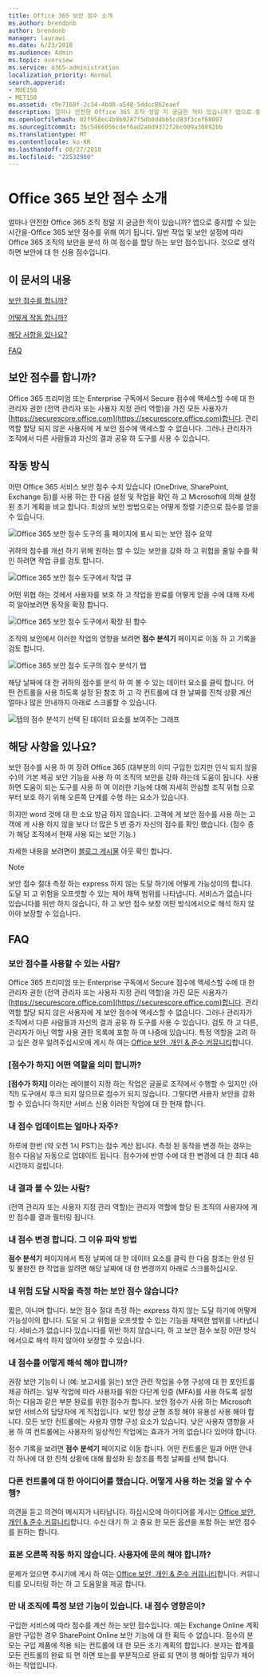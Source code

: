 ```yaml
---
title: Office 365 보안 점수 소개
ms.author: brendonb
author: brendonb
manager: laurawi
ms.date: 6/23/2018
ms.audience: Admin
ms.topic: overview
ms.service: o365-administration
localization_priority: Normal
search.appverid:
- MOE150
- MET150
ms.assetid: c9e7160f-2c34-4bd0-a548-5ddcc862eaef
description: 얼마나 안전한 Office 365 조직 정말 지 궁금한 적이 있습니까? 앱으로 중지할 수 있는 시간을-Office 365 보안 점수를 위해 여기 됩니다. 일반 작업 및 보안 설정에 따라 Office 365 조직의 보안을 분석 하 여 점수를 할당 하는 보안 점수입니다. 것으로 생각 하면 보안에 대 한 신용 점수입니다.
ms.openlocfilehash: 02f958ec4b9b9287f5db8ddbb5cd83f3cef68007
ms.sourcegitcommit: 36c5466056cdef6ad2a8d9372f2bc009a30892bb
ms.translationtype: MT
ms.contentlocale: ko-KR
ms.lasthandoff: 08/27/2018
ms.locfileid: "22532980"
---
```

# <a name="introducing-the-office-365-secure-score"></a>Office 365 보안 점수 소개

얼마나 안전한 Office 365 조직 정말 지 궁금한 적이 있습니까? 앱으로 중지할 수 있는 시간을-Office 365 보안 점수를 위해 여기 됩니다. 일반 작업 및 보안 설정에 따라 Office 365 조직의 보안을 분석 하 여 점수를 할당 하는 보안 점수입니다. 것으로 생각 하면 보안에 대 한 신용 점수입니다.
  
## <a name="in-this-article"></a>이 문서의 내용

[보안 점수를 합니까?](office-365-secure-score.md#howtoaccess)
  
[어떻게 작동 합니까?](office-365-secure-score.md#HowWorks)
  
[해당 사항을 있나요?](office-365-secure-score.md#HowHelps)
  
[FAQ](office-365-secure-score.md#FAQ)
  
## <a name="how-do-i-get-to-secure-score"></a>보안 점수를 합니까?
<a name="howtoaccess"> </a>

Office 365 프리미엄 또는 Enterprise 구독에서 Secure 점수에 액세스할 수에 대 한 관리자 권한 (전역 관리자 또는 사용자 지정 관리 역할)을 가진 모든 사용자가 [https://securescore.office.com](https://securescore.office.com)합니다. 관리 역할 할당 되지 않은 사용자에 게 보안 점수에 액세스할 수 없습니다. 그러나 관리자가 조직에서 다른 사람들과 자신의 결과 공유 하 도구를 사용 수 있습니다.
  
## <a name="how-does-it-work"></a>작동 방식
<a name="HowWorks"> </a>

어떤 Office 365 서비스 보안 점수 수치 있습니다 (OneDrive, SharePoint, Exchange 등)를 사용 하는 한 다음 설정 및 작업을 확인 하 고 Microsoft에 의해 설정 된 초기 계획을 비교 합니다. 최상의 보안 방법으로는 어떻게 정렬 기준으로 점수를 얻을 수 있습니다.
  
![Office 365 보안 점수 도구의 홈 페이지에 표시 되는 보안 점수 요약](media/151de499-259d-45e3-9706-7dae0bfb9f9c.png)
  
귀하의 점수를 개선 하기 위해 원하는 할 수 있는 보안을 강화 하 고 위험을 줄일 수를 확인 하려면 작업 큐를 검토 합니다.
  
![Office 365 보안 점수 도구에서 작업 큐](media/23757303-274c-46c7-a7ee-b4e6f2f9eca0.png)
  
어떤 위협 하는 것에서 사용자를 보호 하 고 작업을 완료를 어떻게 얻을 수에 대해 자세히 알아보려면 동작을 확장 합니다.
  
![Office 365 보안 점수 도구에서 확장 된 함수](media/515d45f1-c554-455f-b251-ab62f712bca3.png)
  
조직의 보안에서 이러한 작업의 영향을 보려면 **점수 분석기** 페이지로 이동 하 고 기록을 검토 합니다. 
  
![Office 365 보안 점수 도구의 점수 분석기 탭](media/f38f4f0c-fdf7-4004-8eb3-53e5064cd4f7.png)
  
해당 날짜에 대 한 귀하의 점수를 분석 하 여 볼 수 있는 데이터 요소를 클릭 합니다. 어떤 컨트롤을 사용 하도록 설정 된 참조 하 고 각 컨트롤에 대 한 날짜를 진척 상황 계산 얼마나 많은 안내까지 아래로 스크롤할 수 있습니다.
  
![탭의 점수 분석기 선택 된 데이터 요소를 보여주는 그래프](media/b8427837-2ed9-4319-ba71-7d03bd99129c.png)
  
## <a name="how-will-it-help-me"></a>해당 사항을 있나요?
<a name="HowHelps"> </a>

보안 점수를 사용 하 여 장려 Office 365 (대부분의 이미 구입한 있지만 인식 되지 않을 수)의 기본 제공 보안 기능을 사용 하 여 조직의 보안을 강화 하는데 도움이 됩니다. 사용 하면 도움이 되는 도구를 사용 하 여 이러한 기능에 대해 자세히 안심할 조직 위협 으로부터 보호 하기 위해 오른쪽 단계를 수행 하는 요소가 있습니다.
  
하지만 word 것에 대 한 소요 방금 하지 않습니다. 고객에 게 보안 점수를 사용 하는 고객에 게 사용 하지 않을 보다 더 많은 5 번 증가 자신의 점수를 확인 했습니다. (점수 증가 해당 조직에서 현재 사용 되는 보안 기능.)
  
자세한 내용을 보려면이 [블로그 게시물](https://go.microsoft.com/fwlink/?linkid=836898) 아웃 확인 합니다. 
  
> [!NOTE]
> 보안 점수 절대 측정 하는 express 하지 않는 도달 하기에 어떻게 가능성이의 합니다. 도달 되 고 위험을 오프셋할 수 있는 제어 채택 범위를 나타냅니다. 서비스가 없습니다 있습니다를 위반 하지 않습니다, 하 고 보안 점수 보장 어떤 방식에서으로 해석 하지 않아야 보장할 수 있습니다. 
  
## <a name="faqs"></a>FAQ
<a name="FAQ"> </a>

### <a name="who-can-use-secure-score"></a>보안 점수를 사용할 수 있는 사람?

Office 365 프리미엄 또는 Enterprise 구독에서 Secure 점수에 액세스할 수에 대 한 관리자 권한 (전역 관리자 또는 사용자 지정 관리 역할)을 가진 모든 사용자가 [https://securescore.office.com](https://securescore.office.com)합니다. 관리 역할 할당 되지 않은 사용자에 게 보안 점수에 액세스할 수 없습니다. 그러나 관리자가 조직에서 다른 사람들과 자신의 결과 공유 하 도구를 사용 수 있습니다. 검토 하 고 다른, 관리자가 아닌 역할 사용 권한 목록에 포함 하 여 나중에 있습니다. 특정 역할을 고려 하 고 싶은 경우 알려주십시오에 게시 하 여는 [Office 보안, 개인 &amp; 준수 커뮤니티](https://go.microsoft.com/fwlink/?linkid=836898)합니다.
  
### <a name="what-does-not-scored-mean"></a>[점수가 하지] 어떤 역할을 의미 합니까?

**[점수가 하지]** 이라는 레이블이 지정 하는 작업은 글꼴로 조직에서 수행할 수 있지만 (아직!) 도구에서 후크 되지 않으므로 점수가 되지 않습니다. 그렇다면 사용자 보안을 강화할 수 있습니다 하지만 서비스 신용 이러한 작업에 대 한 현재 합니다. 
  
### <a name="how-often-is-my-score-updated"></a>내 점수 업데이트는 얼마나 자주?

하루에 한번 (약 오전 1시 PST)는 점수 계산 됩니다. 측정 된 동작을 변경 하는 경우는 점수 다음날 자동으로 업데이트 됩니다. 점수가에 반영 수에 대 한 변경에 대 한 최대 48 시간까지 걸립니다.
  
### <a name="who-can-see-my-results"></a>내 결과 볼 수 있는 사람?

(전역 관리자 또는 사용자 지정 관리 역할)는 관리자 역할에 할당 된 조직의 사용자에 게만 점수를 결과 필터링 됩니다.
  
### <a name="my-score-changed-how-do-i-figure-out-why"></a>내 점수 변경 합니다. 그 이유 파악 방법

**점수 분석기** 페이지에서 특정 날짜에 대 한 데이터 요소를 클릭 한 다음 참조는 완성 된 및 불완전 한 작업을 알려면 해당 날짜에 대 한 변경까지 아래로 스크롤하십시오. 
  
### <a name="does-the-secure-score-measure-my-risk-of-getting-breached"></a>내 위험 도달 시작을 측정 하는 보안 점수 않습니다?

짧은, 아니며 합니다. 보안 점수 절대 측정 하는 express 하지 않는 도달 하기에 어떻게 가능성이의 합니다. 도달 되 고 위험을 오프셋할 수 있는 기능을 채택한 범위를 나타냅니다. 서비스가 없습니다 있습니다를 위반 하지 않습니다, 하 고 보안 점수 보장 어떤 방식에서으로 해석 하지 않아야 보장할 수 있습니다.
  
### <a name="how-should-i-interpret-my-score"></a>내 점수를 어떻게 해석 해야 합니까?

권장 보안 기능이 나 (예: 보고서를 읽는) 보안 관련 작업을 수행 구성에 대 한 포인트를 제공 하려는. 일부 작업에 따라 사용자를 위한 다단계 인증 (MFA)를 사용 하도록 설정 하는 다음과 같은 부분 완료를 위한 점수가 합니다. 보안 점수가 사용 하는 Microsoft 보안 서비스의 담당자에 게 직접입니다. 보안 항상 균형 조정 해야 유용성 사용 해야 합니다. 모든 보안 컨트롤에는 사용자 영향 구성 요소가 있습니다. 낮은 사용자 영향을 사용 하 여 컨트롤에는 사용자의 일상적인 작업에는 효과가 거의 없습니다 있어야 합니다.
  
점수 기록을 보려면 **점수 분석기** 페이지로 이동 합니다. 어떤 컨트롤은 일과 어떤 안내 각 하나에 대 한 진척 상황에 대해 활성화 된 참조를 특정 날짜를 선택 합니다. 
  
### <a name="i-have-an-idea-for-another-control-how-do-i-let-you-know-what-it-is"></a>다른 컨트롤에 대 한 아이디어를 했습니다. 어떻게 사용 하는 것을 알 수 수행?

의견을 듣고 의견이 메시지가 나타납니다. 하십시오에 아이디어를 게시는 [Office 보안, 개인 &amp; 준수 커뮤니티](https://go.microsoft.com/fwlink/?linkid=836898)합니다. 수신 대기 하 고 중요 한 모든 옵션을 포함 하는 보안 점수를 원하는 합니다.
  
### <a name="something-isnt-working-right-who-should-i-contact"></a>표본 오른쪽 작동 하지 않습니다. 사용자에 문의 해야 합니까?

문제가 있으면 주시기에 게시 하 여는 [Office 보안, 개인 &amp; 준수 커뮤니티](https://go.microsoft.com/fwlink/?linkid=836898)합니다. 커뮤니티를 모니터링 하는 하 고 도움말을 제공 합니다.
  
### <a name="my-organization-only-has-certain-security-features-does-this-affect-my-score"></a>만 내 조직에 특정 보안 기능이 있습니다. 내 점수 영향은이?

구입한 서비스에 따라 점수를 계산 하는 보안 점수입니다. 예는 Exchange Online 계획을만 구입한 경우 SharePoint Online 보안 기능에 대 한 획득 수 없습니다. 점수의 분모는 구입 제품에 적용 되는 컨트롤에 대 한 모든 초기 계획의 합입니다. 분자는 합계를 모든 컨트롤의 완료 되 면 하면 또는를 부분적으로 완료 되 면이 행 해야할 임무가 제어 하는 작업입니다.
  

